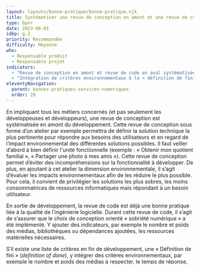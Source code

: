 ```yaml
---
layout: layouts/bonne-pratique/bonne-pratique.njk
title: Systématiser une revue de conception en amont et une revue de code orientées sobriété numérique
type: bpnr
date: 2023-06-01
idbp: g.2
priority: Recommandée
difficulty: Moyenne
who:
  - Responsable produit
  - Responsable projet
indicators:
  - "Revue de conception en amont et revue de code en aval systématisées dans le process de conception : oui / non"
  - "Intégration de critères environnementaux à la « définition de fini » d’une fonctionnalité (par exemple conformité au Référentiel général d’écoconception de service numérique) : oui / non"
eleventyNavigation:
  parent: bonnes-pratiques-services-numeriques
  order: 20
---
```


En impliquant tous les métiers concernés (et pas seulement les développeuses et développeurs), une revue de conception est systématisée en amont du développement. Cette revue de conception sous forme d’un atelier par exemple permettra de définir la solution technique la plus pertinente pour répondre aux besoins des utilisateurs et en regard de l‘impact environnemental des différentes solutions possibles. Il faut veiller d’abord à bien définir l'unité fonctionnelle (exemple : « Obtenir mon quotient familial », « Partager une photo à mes amis »). Cette revue de conception permet d’éviter des incompréhensions sur la fonctionnalité à développer. De plus, en ajoutant à cet atelier la dimension environnementale, il s’agit d’évaluer les impacts environnementaux afin de les réduire le plus possible. Pour cela, il convient de privilégier les solutions les plus sobres, les moins consommatrices de ressources informatiques mais répondant à un besoin utilisateur.

En sortie de développement, la revue de code est déjà une bonne pratique liée à la qualité de l’ingénierie logicielle. Durant cette revue de code, il s’agit de s’assurer que le choix de conception orienté « sobriété numérique » a été implémenté. Y ajouter des indicateurs, par exemple le nombre et poids des médias, bibliothèques ou dépendances ajoutées, les ressources matérielles nécessaires.

S’il existe une liste de critères en fin de développement, une « Définition de fini » (*definition of done*), y intégrer des critères environnementaux, par exemple le nombre et poids des médias à respecter, le temps de réponse, bibliothèques ou dépendances ajoutées.

Une attention à l'obsolescence des équipements est à étudier : la solution choisie et son implémentation doivent pouvoir fonctionner sur des équipements anciens ou dans des conditions dégradées (connectivité limitée par exemple).

## En savoir plus

Vérifier la conformité du service numérique au [Référentiel général d’écoconception de service numérique (RGESN)](https://ecoresponsable.numerique.gouv.fr/publications/referentiel-general-ecoconception/)
